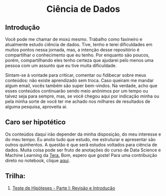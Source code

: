 <h1 align="center">Ciência de Dados</h1>

<p align="center">

## Introdução

Você pode me chamar de moxú mesmo. Trabalho como faxineiro e atualmente estudo ciência de dados. Tive, tenho e terei dificuldades em muitos pontos nessa jornada, mas, a intenção desse repositório é compartilhar o conhecimento que eu tenho. Por enquanto são poucos, porém, compartilhando eles tenho certeza que ajudarei pelo menos uma pessoa com um assunto que eu tive muita dificuldade.

Sintam-se à vontade para criticar, comentar ou fidibecar sobre meus conteúdos: não existe aprendizado sem troca. Caso queiram me mandar algum email, vocês também são super bem-vindos. Na verdade, acho que esses conteúdos continuarão sendo meio anônimos por um tempo ou talvez seja para sempre, mas, se você chegou aqui por indicação minha ou pela minha sorte de você ter me achado nos milhares de resultados de alguma pesquisa, aproveita aí.<p>

## Caro ser hipotético

Os conteúdos daqui irão depender da minha disposição, do meu interesse e do meu tempo. Eu anoto tudo que estudo, me estruturar e apresentar são outros quinhentos. A questão é que serã estudos voltados para ciência de dados. Muita coisa pode ser fruto de anotações do curso de Data Science e Machine Learning da <a href="https://somostera.com/cursos/data-science-machine-learning">Tera.</a> Bom, espero que goste! Para uma contribuição direto no notebook, clique <a href="https://colab.research.google.com/drive/1eFzQyAFFqjc8IkjltZaAjdxWn7RyOgkR?usp=sharing">aqui</a>.

## Trilha:

1. <a href="https://m-oxu.medium.com/testes-de-hip%C3%B3tese-revis%C3%A3o-de-estat%C3%ADstica-e-introdu%C3%A7%C3%A3o-a-testes-de-hip%C3%B3teses-em-python-parte-i-49aef100034a"> Teste de Hipóteses - Parte I: Revisão e Introdução</a>
